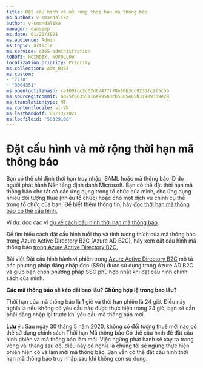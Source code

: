 ```yaml
---
title: Đặt cấu hình và mở rộng thời hạn mã thông báo
ms.author: v-smandalika
author: v-smandalika
manager: dansimp
ms.date: 01/20/2021
ms.audience: Admin
ms.topic: article
ms.service: o365-administration
ROBOTS: NOINDEX, NOFOLLOW
localization_priority: Priority
ms.collection: Adm_O365
ms.custom:
- "7778"
- "9004351"
ms.openlocfilehash: ce100fcc2c62d62477f78e10b3cc9233fc2f5c5b
ms.sourcegitcommit: ab75f66355116e995b3cb5505465b31989339e28
ms.translationtype: MT
ms.contentlocale: vi-VN
ms.lasthandoff: 08/13/2021
ms.locfileid: "58329108"
---
```

# <a name="configure-and-extend-token-lifetimes"></a>Đặt cấu hình và mở rộng thời hạn mã thông báo

Bạn có thể chỉ định thời hạn truy nhập, SAML hoặc mã thông báo ID do người phát hành Nền tảng định danh Microsoft. Bạn có thể đặt thời hạn mã thông báo cho tất cả các ứng dụng trong tổ chức của mình, cho ứng dụng nhiều đối tượng thuê (nhiều tổ chức) hoặc cho một dịch vụ chính cụ thể trong tổ chức của bạn. Để biết thêm thông tin, hãy [đọc thời hạn mã thông báo có thể cấu hình.](https://docs.microsoft.com/azure/active-directory/develop/active-directory-configurable-token-lifetimes)

Ví dụ: đọc các ví [dụ về cách cấu hình thời hạn mã thông báo](https://docs.microsoft.com/azure/active-directory/develop/configure-token-lifetimes).

Để tìm hiểu cách đặt cấu hình tuổi thọ và tính tương thích của mã thông báo trong Azure Active Directory B2C (Azure AD B2C), hãy xem đặt cấu hình mã thông báo [trong Azure Active Directory B2C.](https://docs.microsoft.com/azure/active-directory-b2c/configure-tokens?pivots=b2c-user-flow)

Bài viết Đặt cấu hình hành vi phiên trong [Azure Active Directory B2C](https://docs.microsoft.com/azure/active-directory-b2c/session-behavior?pivots=b2c-user-flow) mô tả các phương pháp đăng nhập đơn (SSO) được sử dụng trong Azure AD B2C và giúp bạn chọn phương pháp SSO phù hợp nhất khi đặt cấu hình chính sách của mình.

**Các mã thông báo sẽ kéo dài bao lâu? Chúng hợp lệ trong bao lâu?**

Thời hạn của mã thông báo là 1 giờ và thời hạn phiên là 24 giờ. Điều này nghĩa là nếu không có yêu cầu nào được thực hiện trong 24 giờ, bạn sẽ cần phải đăng nhập lại trước khi yêu cầu mã thông báo mới.

**Lưu** ý : Sau ngày 30 tháng 5 năm 2020, không có đối tượng thuê mới nào có thể sử dụng chính sách Thời hạn Mã thông báo Có thể cấu hình để đặt cấu hình phiên và mã thông báo làm mới. Việc ngừng phát hành sẽ xảy ra trong vòng vài tháng sau đó, điều này có nghĩa là chúng tôi sẽ ngừng thực hiện phiên hiện có và làm mới mã thông báo. Bạn vẫn có thể đặt cấu hình thời hạn mã thông báo truy nhập sau khi không còn sử dụng.






